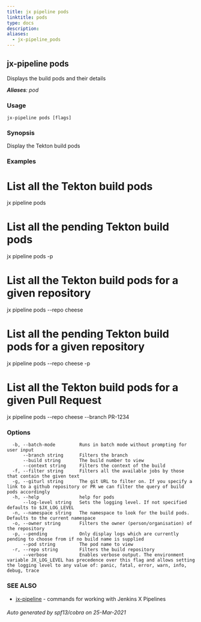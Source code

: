 ```yaml
---
title: jx pipeline pods
linktitle: pods
type: docs
description: 
aliases:
  - jx-pipeline_pods
---
```


## jx-pipeline pods

Displays the build pods and their details

***Aliases**: pod*

### Usage

```
jx-pipeline pods [flags]
```

### Synopsis

Display the Tekton build pods

### Examples

  # List all the Tekton build pods
  jx pipeline pods
  
  # List all the pending Tekton build pods
  jx pipeline pods -p
  
  # List all the Tekton build pods for a given repository
  jx pipeline pods --repo cheese
  
  # List all the pending Tekton build pods for a given repository
  jx pipeline pods --repo cheese -p
  
  # List all the Tekton build pods for a given Pull Request
  jx pipeline pods --repo cheese --branch PR-1234

### Options

```
  -b, --batch-mode         Runs in batch mode without prompting for user input
      --branch string      Filters the branch
      --build string       The build number to view
      --context string     Filters the context of the build
  -f, --filter string      Filters all the available jobs by those that contain the given text
  -g, --giturl string      The git URL to filter on. If you specify a link to a github repository or PR we can filter the query of build pods accordingly
  -h, --help               help for pods
      --log-level string   Sets the logging level. If not specified defaults to $JX_LOG_LEVEL
  -n, --namespace string   The namespace to look for the build pods. Defaults to the current namespace
  -o, --owner string       Filters the owner (person/organisation) of the repository
  -p, --pending            Only display logs which are currently pending to choose from if no build name is supplied
      --pod string         The pod name to view
  -r, --repo string        Filters the build repository
      --verbose            Enables verbose output. The environment variable JX_LOG_LEVEL has precedence over this flag and allows setting the logging level to any value of: panic, fatal, error, warn, info, debug, trace
```

### SEE ALSO

* [jx-pipeline](jx-pipeline)	 - commands for working with Jenkins X Pipelines

###### Auto generated by spf13/cobra on 25-Mar-2021
